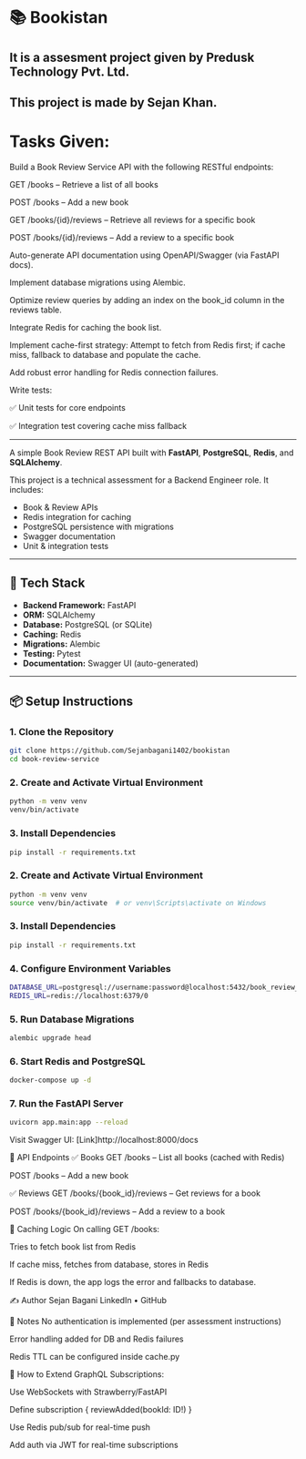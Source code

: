 # 📚 Bookistan
## It is a assesment project given by Predusk Technology Pvt. Ltd.
## This project is made by Sejan Khan.

# Tasks Given: 
Build a Book Review Service API with the following RESTful endpoints:

GET /books – Retrieve a list of all books

POST /books – Add a new book

GET /books/{id}/reviews – Retrieve all reviews for a specific book

POST /books/{id}/reviews – Add a review to a specific book

Auto-generate API documentation using OpenAPI/Swagger (via FastAPI docs).

Implement database migrations using Alembic.

Optimize review queries by adding an index on the book_id column in the reviews table.

Integrate Redis for caching the book list.

Implement cache-first strategy: Attempt to fetch from Redis first; if cache miss, fallback to database and populate the cache.

Add robust error handling for Redis connection failures.

Write tests:

✅ Unit tests for core endpoints

✅ Integration test covering cache miss fallback

---



A simple Book Review REST API built with **FastAPI**, **PostgreSQL**, **Redis**, and **SQLAlchemy**.

This project is a technical assessment for a Backend Engineer role. It includes:
- Book & Review APIs
- Redis integration for caching
- PostgreSQL persistence with migrations
- Swagger documentation
- Unit & integration tests

---

## 🚀 Tech Stack

- **Backend Framework:** FastAPI
- **ORM:** SQLAlchemy
- **Database:** PostgreSQL (or SQLite)
- **Caching:** Redis
- **Migrations:** Alembic
- **Testing:** Pytest
- **Documentation:** Swagger UI (auto-generated)

---

## 📦 Setup Instructions

### 1. Clone the Repository

```bash
git clone https://github.com/Sejanbagani1402/bookistan
cd book-review-service
```
### 2. Create and Activate Virtual Environment

```bash
python -m venv venv
venv/bin/activate 

```
### 3. Install Dependencies

```bash
pip install -r requirements.txt
```
### 2. Create and Activate Virtual Environment

```bash
python -m venv venv
source venv/bin/activate  # or venv\Scripts\activate on Windows

```
### 3. Install Dependencies

```bash
pip install -r requirements.txt
```
### 4. Configure Environment Variables

```bash
DATABASE_URL=postgresql://username:password@localhost:5432/book_review_db
REDIS_URL=redis://localhost:6379/0
```
### 5. Run Database Migrations

```bash
alembic upgrade head
```
### 6. Start Redis and PostgreSQL

```bash
docker-compose up -d

```
### 7. Run the FastAPI Server
```bash
uvicorn app.main:app --reload
```

Visit Swagger UI: [Link]http://localhost:8000/docs



📘 API Endpoints
✅ Books
GET /books – List all books (cached with Redis)

POST /books – Add a new book

✅ Reviews
GET /books/{book_id}/reviews – Get reviews for a book

POST /books/{book_id}/reviews – Add a review to a book

🧠 Caching Logic
On calling GET /books:

Tries to fetch book list from Redis

If cache miss, fetches from database, stores in Redis

If Redis is down, the app logs the error and fallbacks to database.

✍️ Author
Sejan Bagani
LinkedIn • GitHub

📌 Notes
No authentication is implemented (per assessment instructions)

Error handling added for DB and Redis failures

Redis TTL can be configured inside cache.py

📌 How to Extend
GraphQL Subscriptions:

Use WebSockets with Strawberry/FastAPI

Define subscription { reviewAdded(bookId: ID!) }

Use Redis pub/sub for real-time push

Add auth via JWT for real-time subscriptions





